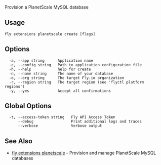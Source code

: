 Provision a PlanetScale MySQL database


## Usage
~~~
fly extensions planetscale create [flags]
~~~

## Options

~~~
  -a, --app string      Application name
  -c, --config string   Path to application configuration file
  -h, --help            help for create
  -n, --name string     The name of your database
  -o, --org string      The target Fly.io organization
  -r, --region string   The target region (see 'flyctl platform regions')
  -y, --yes             Accept all confirmations
~~~

## Global Options

~~~
  -t, --access-token string   Fly API Access Token
      --debug                 Print additional logs and traces
      --verbose               Verbose output
~~~

## See Also

* [fly extensions planetscale](/docs/flyctl/fly-extensions-planetscale/)	 - Provision and manage PlanetScale MySQL databases

